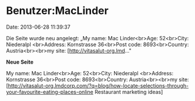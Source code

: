 Benutzer:MacLinder
==================

Date: 2013-06-28 11:39:37

Die Seite wurde neu angelegt: „My name: Mac Linder\<br\>Age:
52\<br\>City: Niederalpl \<br\>Address: Kornstrasse 36\<br\>Post code:
8693\<br\>Country: Austria\<br\>\<br\>my site:
\[http://vitasalut-org.lmd..."

**Neue Seite**

<div>

My name: Mac Linder\<br\>Age: 52\<br\>City: Niederalpl \<br\>Address:
Kornstrasse 36\<br\>Post code: 8693\<br\>Country: Austria\<br\>\<br\>my
site:
\[http://vitasalut-org.lmdcorp.com/?q=blog/how-locate-selections-through-your-favourite-eating-places-online
Restaurant marketing ideas\]

</div>
